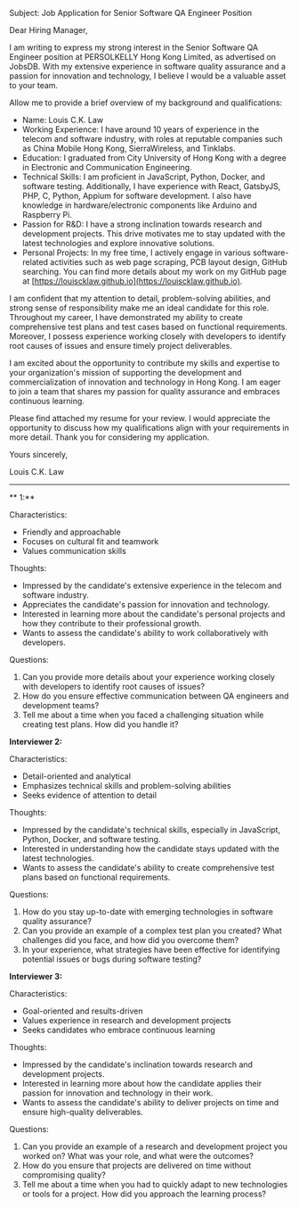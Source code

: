 Subject: Job Application for Senior Software QA Engineer Position

Dear Hiring Manager,

I am writing to express my strong interest in the Senior Software QA Engineer position at PERSOLKELLY Hong Kong Limited, as advertised on JobsDB. With my extensive experience in software quality assurance and a passion for innovation and technology, I believe I would be a valuable asset to your team.

Allow me to provide a brief overview of my background and qualifications:

- Name: Louis C.K. Law
- Working Experience: I have around 10 years of experience in the telecom and software industry, with roles at reputable companies such as China Mobile Hong Kong, SierraWireless, and Tinklabs.
- Education: I graduated from City University of Hong Kong with a degree in Electronic and Communication Engineering.
- Technical Skills: I am proficient in JavaScript, Python, Docker, and software testing. Additionally, I have experience with React, GatsbyJS, PHP, C, Python, Appium for software development. I also have knowledge in hardware/electronic components like Arduino and Raspberry Pi.
- Passion for R&D: I have a strong inclination towards research and development projects. This drive motivates me to stay updated with the latest technologies and explore innovative solutions.
- Personal Projects: In my free time, I actively engage in various software-related activities such as web page scraping, PCB layout design, GitHub searching. You can find more details about my work on my GitHub page at [https://louiscklaw.github.io](https://louiscklaw.github.io).

I am confident that my attention to detail, problem-solving abilities, and strong sense of responsibility make me an ideal candidate for this role. Throughout my career, I have demonstrated my ability to create comprehensive test plans and test cases based on functional requirements. Moreover, I possess experience working closely with developers to identify root causes of issues and ensure timely project deliverables.

I am excited about the opportunity to contribute my skills and expertise to your organization's mission of supporting the development and commercialization of innovation and technology in Hong Kong. I am eager to join a team that shares my passion for quality assurance and embraces continuous learning.

Please find attached my resume for your review. I would appreciate the opportunity to discuss how my qualifications align with your requirements in more detail. Thank you for considering my application.

Yours sincerely,

Louis C.K. Law

---

** 1:**

Characteristics:
- Friendly and approachable
- Focuses on cultural fit and teamwork
- Values communication skills

Thoughts:
- Impressed by the candidate's extensive experience in the telecom and software industry.
- Appreciates the candidate's passion for innovation and technology.
- Interested in learning more about the candidate's personal projects and how they contribute to their professional growth.
- Wants to assess the candidate's ability to work collaboratively with developers.

Questions:
1. Can you provide more details about your experience working closely with developers to identify root causes of issues?
2. How do you ensure effective communication between QA engineers and development teams?
3. Tell me about a time when you faced a challenging situation while creating test plans. How did you handle it?

**Interviewer 2:**

Characteristics:
- Detail-oriented and analytical
- Emphasizes technical skills and problem-solving abilities
- Seeks evidence of attention to detail

Thoughts:
- Impressed by the candidate's technical skills, especially in JavaScript, Python, Docker, and software testing.
- Interested in understanding how the candidate stays updated with the latest technologies.
- Wants to assess the candidate's ability to create comprehensive test plans based on functional requirements.

Questions:
1. How do you stay up-to-date with emerging technologies in software quality assurance?
2. Can you provide an example of a complex test plan you created? What challenges did you face, and how did you overcome them?
3. In your experience, what strategies have been effective for identifying potential issues or bugs during software testing?

**Interviewer 3:**

Characteristics:
- Goal-oriented and results-driven
- Values experience in research and development projects
- Seeks candidates who embrace continuous learning

Thoughts:
- Impressed by the candidate's inclination towards research and development projects.
- Interested in learning more about how the candidate applies their passion for innovation and technology in their work.
- Wants to assess the candidate's ability to deliver projects on time and ensure high-quality deliverables.

Questions:
1. Can you provide an example of a research and development project you worked on? What was your role, and what were the outcomes?
2. How do you ensure that projects are delivered on time without compromising quality?
3. Tell me about a time when you had to quickly adapt to new technologies or tools for a project. How did you approach the learning process?
